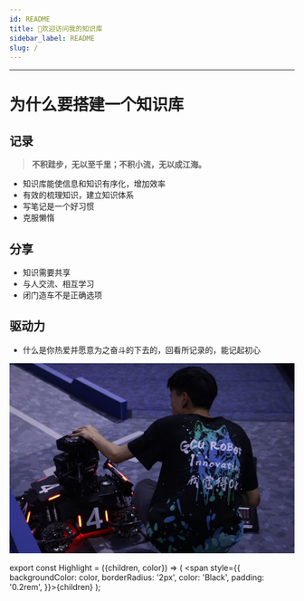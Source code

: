 ```yaml
---
id: README
title: 🌈欢迎访问我的知识库
sidebar_label: README
slug: /
---
```


---
# 为什么要搭建一个知识库

## 记录
> <Highlight color="#CCCCCC"><b>不积跬步，无以至千里；不积小流，无以成江海。</b></Highlight>

- 知识库能使信息和知识有序化，增加效率
- 有效的梳理知识，建立知识体系
- 写笔记是一个好习惯
- 克服懒惰

## 分享
- 知识需要共享
- 与人交流、相互学习
- 闭门造车不是正确选项

## 驱动力
- 什么是你热爱并愿意为之奋斗的下去的，回看所记录的，能记起初心

![](https://raw.githubusercontent.com/rcxxx/my-img/main/img/IMG_0613.JPG)

export const Highlight = ({children, color}) => ( <span style={{
    backgroundColor: color,
    borderRadius: '2px',
    color: 'Black',
    padding: '0.2rem',
}}>{children}</span> );